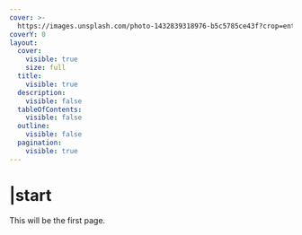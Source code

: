 ```yaml
---
cover: >-
  https://images.unsplash.com/photo-1432839318976-b5c5785ce43f?crop=entropy&cs=srgb&fm=jpg&ixid=M3wxOTcwMjR8MHwxfHNlYXJjaHw3fHxncmV5fGVufDB8fHx8MTcxMTQ3NTUxNHww&ixlib=rb-4.0.3&q=85
coverY: 0
layout:
  cover:
    visible: true
    size: full
  title:
    visible: true
  description:
    visible: false
  tableOfContents:
    visible: false
  outline:
    visible: false
  pagination:
    visible: true
---
```


# |start

This will be the first page.
